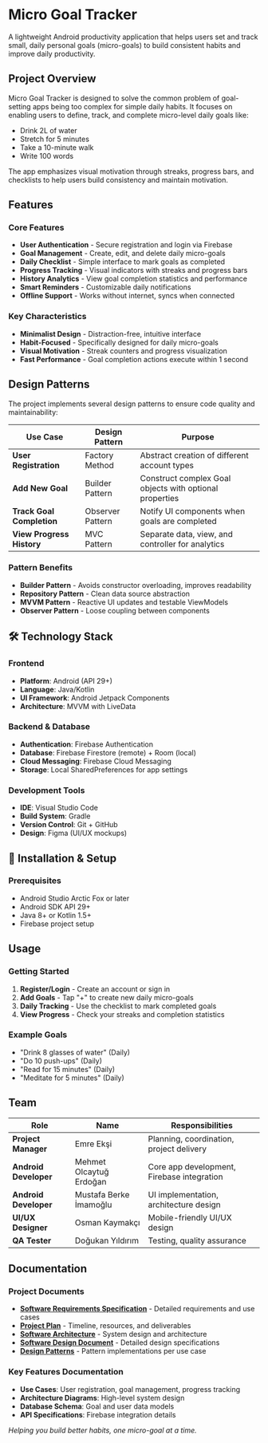 # Micro Goal Tracker 

A lightweight Android productivity application that helps users set and track small, daily personal goals (micro-goals) to build consistent habits and improve daily productivity.


## Project Overview

Micro Goal Tracker is designed to solve the common problem of goal-setting apps being too complex for simple daily habits. It focuses on enabling users to define, track, and complete micro-level daily goals like:

- Drink 2L of water
- Stretch for 5 minutes  
- Take a 10-minute walk
- Write 100 words

The app emphasizes visual motivation through streaks, progress bars, and checklists to help users build consistency and maintain motivation.

## Features

### Core Features
- **User Authentication** - Secure registration and login via Firebase
- **Goal Management** - Create, edit, and delete daily micro-goals
- **Daily Checklist** - Simple interface to mark goals as completed
- **Progress Tracking** - Visual indicators with streaks and progress bars
- **History Analytics** - View goal completion statistics and performance
- **Smart Reminders** - Customizable daily notifications
- **Offline Support** - Works without internet, syncs when connected

### Key Characteristics
- **Minimalist Design** - Distraction-free, intuitive interface
- **Habit-Focused** - Specifically designed for daily micro-goals
- **Visual Motivation** - Streak counters and progress visualization
- **Fast Performance** - Goal completion actions execute within 1 second

## Design Patterns

The project implements several design patterns to ensure code quality and maintainability:

| Use Case | Design Pattern | Purpose |
|----------|---------------|---------|
| **User Registration** | Factory Method | Abstract creation of different account types |
| **Add New Goal** | Builder Pattern | Construct complex Goal objects with optional properties |
| **Track Goal Completion** | Observer Pattern | Notify UI components when goals are completed |
| **View Progress History** | MVC Pattern | Separate data, view, and controller for analytics |

### Pattern Benefits
- **Builder Pattern** - Avoids constructor overloading, improves readability
- **Repository Pattern** - Clean data source abstraction
- **MVVM Pattern** - Reactive UI updates and testable ViewModels
- **Observer Pattern** - Loose coupling between components

## 🛠️ Technology Stack

### Frontend
- **Platform**: Android (API 29+)
- **Language**: Java/Kotlin
- **UI Framework**: Android Jetpack Components
- **Architecture**: MVVM with LiveData

### Backend & Database
- **Authentication**: Firebase Authentication
- **Database**: Firebase Firestore (remote) + Room (local)
- **Cloud Messaging**: Firebase Cloud Messaging
- **Storage**: Local SharedPreferences for app settings

### Development Tools
- **IDE**: Visual Studio Code
- **Build System**: Gradle
- **Version Control**: Git + GitHub
- **Design**: Figma (UI/UX mockups)


## 🔧 Installation & Setup

### Prerequisites
- Android Studio Arctic Fox or later
- Android SDK API 29+
- Java 8+ or Kotlin 1.5+
- Firebase project setup


## Usage

### Getting Started
1. **Register/Login** - Create an account or sign in
2. **Add Goals** - Tap "+" to create new daily micro-goals
3. **Daily Tracking** - Use the checklist to mark completed goals
4. **View Progress** - Check your streaks and completion statistics

### Example Goals
- "Drink 8 glasses of water" (Daily)
- "Do 10 push-ups" (Daily)
- "Read for 15 minutes" (Daily)
- "Meditate for 5 minutes" (Daily)

## Team

| Role | Name | Responsibilities |
|------|------|-----------------|
| **Project Manager** | Emre Ekşi | Planning, coordination, project delivery |
| **Android Developer** | Mehmet Olcaytuğ Erdoğan | Core app development, Firebase integration |
| **Android Developer** | Mustafa Berke İmamoğlu | UI implementation, architecture design |
| **UI/UX Designer** | Osman Kaymakçı | Mobile-friendly UI/UX design |
| **QA Tester** | Doğukan Yıldırım | Testing, quality assurance |

## Documentation

### Project Documents
- **[Software Requirements Specification](Micro_Goal_Tracker_SRS.md)** - Detailed requirements and use cases
- **[Project Plan](MicroGoalTracker_ProjectPlan.md)** - Timeline, resources, and deliverables
- **[Software Architecture](Software_Architecture.md)** - System design and architecture
- **[Software Design Document](SoftwareDesingDocument482.md)** - Detailed design specifications
- **[Design Patterns](Design_Pattern_Application_for_Use_Cases.md)** - Pattern implementations per use case

### Key Features Documentation
- **Use Cases**: User registration, goal management, progress tracking
- **Architecture Diagrams**: High-level system design
- **Database Schema**: Goal and user data models
- **API Specifications**: Firebase integration details


*Helping you build better habits, one micro-goal at a time.*